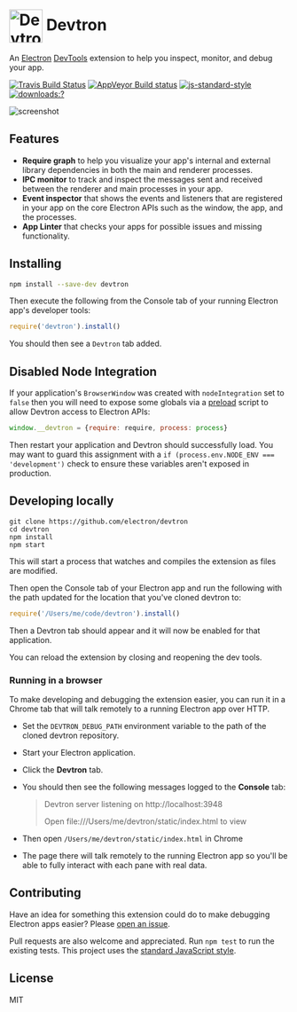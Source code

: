 # <img src="https://cloud.githubusercontent.com/assets/378023/15063285/cf554e40-1383-11e6-9b9c-45d381b03f9f.png" width="60px" align="center" alt="Devtron icon"> Devtron

An [Electron](http://electron.atom.io) [DevTools](https://developer.chrome.com/devtools)
extension to help you inspect, monitor, and debug your app.

[![Travis Build Status](https://travis-ci.org/electron/devtron.svg?branch=master)](https://travis-ci.org/electron/devtron)
[![AppVeyor Build status](https://ci.appveyor.com/api/projects/status/t9eqglwos7kyv6w3/branch/master?svg=true)](https://ci.appveyor.com/project/electron-bot/devtron/branch/master)
[![js-standard-style](https://img.shields.io/badge/code%20style-standard-brightgreen.svg?style=flat)](http://standardjs.com/)
[![downloads:?](https://img.shields.io/npm/dm/devtron.svg)](https://www.npmjs.com/packages/devtron)

![screenshot](https://cloud.githubusercontent.com/assets/378023/15036521/e3e7cd06-12ca-11e6-8054-ed0455015f05.png)

## Features

  * **Require graph** to help you visualize your app's internal and external
    library dependencies in both the main and renderer processes.
  * **IPC monitor** to track and inspect the messages sent and received
    between the renderer and main processes in your app.
  * **Event inspector** that shows the events and listeners that are registered
    in your app on the core Electron APIs such as the window, the app, and the
    processes.
  * **App Linter** that checks your apps for possible issues and missing
    functionality.

## Installing

```sh
npm install --save-dev devtron
```

Then execute the following from the Console tab of your running Electron app's
developer tools:

```js
require('devtron').install()
```

You should then see a `Devtron` tab added.

## Disabled Node Integration

If your application's `BrowserWindow` was created with `nodeIntegration` set
to `false` then you will need to expose some globals via a [preload](http://electron.atom.io/docs/api/browser-window/#new-browserwindowoptions)
script to allow Devtron access to Electron APIs:

```js
window.__devtron = {require: require, process: process}
```

Then restart your application and Devtron should successfully load. You may
want to guard this assignment with a `if (process.env.NODE_ENV === 'development')`
check to ensure these variables aren't exposed in production.

## Developing locally

```
git clone https://github.com/electron/devtron
cd devtron
npm install
npm start
```

This will start a process that watches and compiles the extension as files
are modified.

Then open the Console tab of your Electron app and run the following with the
path updated for the location that you've cloned devtron to:

```js
require('/Users/me/code/devtron').install()
```

Then a Devtron tab should appear and it will now be enabled for that
application.

You can reload the extension by closing and reopening the dev tools.

### Running in a browser

To make developing and debugging the extension easier, you can run it in a
Chrome tab that will talk remotely to a running Electron app over HTTP.

- Set the `DEVTRON_DEBUG_PATH` environment variable to the path of the cloned
  devtron repository.
- Start your Electron application.
- Click the **Devtron** tab.
- You should then see the following messages logged to the **Console** tab:

  > Devtron server listening on http://localhost:3948
  >
  > Open file:///Users/me/devtron/static/index.html to view

- Then open `/Users/me/devtron/static/index.html` in Chrome
- The page there will talk remotely to the running Electron app so you'll
  be able to fully interact with each pane with real data.

## Contributing

Have an idea for something this extension could do to make debugging Electron
apps easier? Please [open an issue](https://github.com/electron/devtron/issues/new).

Pull requests are also welcome and appreciated. Run `npm test` to run the
existing tests. This project uses the [standard JavaScript style](http://standardjs.com).

## License

MIT
